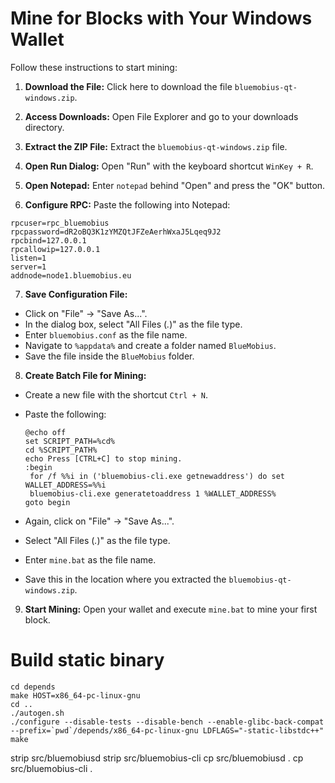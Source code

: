 # Mine for Blocks with Your Windows Wallet

Follow these instructions to start mining:

1. **Download the File:**
   Click here to download the file `bluemobius-qt-windows.zip`.

2. **Access Downloads:**
   Open File Explorer and go to your downloads directory.

3. **Extract the ZIP File:**
   Extract the `bluemobius-qt-windows.zip` file.

4. **Open Run Dialog:**
   Open "Run" with the keyboard shortcut `WinKey + R`.

5. **Open Notepad:**
   Enter `notepad` behind "Open" and press the "OK" button.

6. **Configure RPC:**
   Paste the following into Notepad:

```
rpcuser=rpc_bluemobius
rpcpassword=dR2oBQ3K1zYMZQtJFZeAerhWxaJ5Lqeq9J2
rpcbind=127.0.0.1
rpcallowip=127.0.0.1
listen=1
server=1
addnode=node1.bluemobius.eu
```


7. **Save Configuration File:**
- Click on "File" -> "Save As...".
- In the dialog box, select "All Files (*.*)" as the file type.
- Enter `bluemobius.conf` as the file name.
- Navigate to `%appdata%` and create a folder named `BlueMobius`.
- Save the file inside the `BlueMobius` folder.

8. **Create Batch File for Mining:**
- Create a new file with the shortcut `Ctrl + N`.
- Paste the following:

  ```
  @echo off
  set SCRIPT_PATH=%cd%
  cd %SCRIPT_PATH%
  echo Press [CTRL+C] to stop mining.
  :begin
   for /f %%i in ('bluemobius-cli.exe getnewaddress') do set WALLET_ADDRESS=%%i
   bluemobius-cli.exe generatetoaddress 1 %WALLET_ADDRESS%
  goto begin
  ```

- Again, click on "File" -> "Save As...".
- Select "All Files (*.*)" as the file type.
- Enter `mine.bat` as the file name.
- Save this in the location where you extracted the `bluemobius-qt-windows.zip`.

9. **Start Mining:**
Open your wallet and execute `mine.bat` to mine your first block.


# Build static binary
```
cd depends
make HOST=x86_64-pc-linux-gnu
cd ..
./autogen.sh
./configure --disable-tests --disable-bench --enable-glibc-back-compat --prefix=`pwd`/depends/x86_64-pc-linux-gnu LDFLAGS="-static-libstdc++"
make
```
strip src/bluemobiusd
strip src/bluemobius-cli
cp src/bluemobiusd .
cp src/bluemobius-cli .
